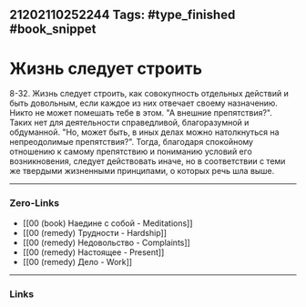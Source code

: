 21202110252244
Tags: #type_finished #book_snippet 
---
# Жизнь следует строить

 8-32. Жизнь следует строить, как совокупность отдельных действий и быть довольным, если каждое из них отвечает своему назначению. Никто не может помешать тебе в этом. "А внешние препятствия?". Таких нет для деятельности справедливой, благоразумной и обдуманной. "Но, может быть, в иных делах можно натолкнуться на непреодолимые препятствия?". Тогда, благодаря спокойному отношению к самому препятствию и пониманию условий его возникновения, следует действовать иначе, но в соответствии с теми же твердыми жизненными принципами, о которых речь шла выше. 

---
### Zero-Links
 - [[00 (book) Наедине с собой - Meditations]]
 - [[00 (remedy) Трудности - Hardship]]
 - [[00 (remedy) Недовольство - Complaints]]
 - [[00 (remedy) Настоящее - Present]]
 - [[00 (remedy) Дело - Work]]
---
### Links
